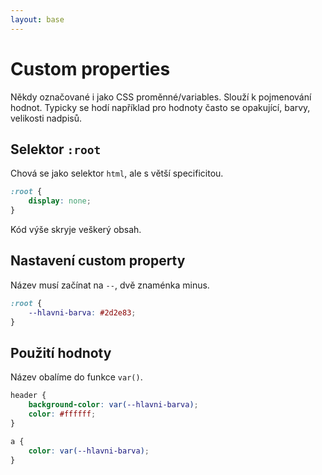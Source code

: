 ```yaml
---
layout: base
---
```


# Custom properties

Někdy označované i jako CSS proměnné/variables. Slouží k pojmenování hodnot. Typicky se hodí například pro hodnoty často se opakující, barvy, velikosti nadpisů.

## Selektor `:root`

Chová se jako selektor `html`, ale s větší specificitou.

```css
:root {
	display: none;
}
```

Kód výše skryje veškerý obsah.

## Nastavení custom property

Název musí začínat na `--`, dvě znaménka minus.

```css
:root {
	--hlavni-barva: #2d2e83;
}
```

## Použití hodnoty

Název obalíme do funkce `var()`.

```css
header {
	background-color: var(--hlavni-barva);
	color: #ffffff;
}

a {
	color: var(--hlavni-barva);
}
```
